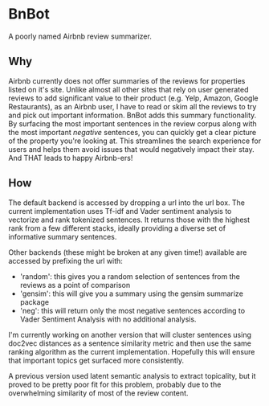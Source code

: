 # BnBot
A poorly named Airbnb review summarizer.

## Why
Airbnb currently does not offer summaries of the reviews for properties listed on it's site. Unlike almost all other sites that rely on user generated reviews to add significant value to their product (e.g. Yelp, Amazon, Google Restaurants), as an Airbnb user, I have to read or skim all the reviews to try and pick out important information. BnBot adds this summary functionality. By surfacing the most important sentences in the review corpus along with the most important _negative_ sentences, you can quickly get a clear picture of the property you're looking at. This streamlines the search experience for users and helps them avoid issues that would negatively impact their stay. And THAT leads to happy Airbnb-ers!

## How
The default backend is accessed by dropping a url into the url box. The current implementation uses Tf-idf and Vader sentiment analysis to vectorize and rank tokenized sentences. It returns those with the highest rank from a few different stacks, ideally providing a diverse set of informative summary sentences. 

Other backends (these might be broken at any given time!) available are accessed by prefixing the url with:
- 'random': this gives you a random selection of sentences from the reviews as a point of comparison
- 'gensim': this will give you a summary using the gensim summarize package
- 'neg': this will return only the most negative sentences according to Vader Sentiment Analysis with no additional analysis.

I'm currently working on another version that will cluster sentences using doc2vec distances as a sentence similarity metric and then use the same ranking algorithm as the current implementation. Hopefully this will ensure that important topics get surfaced more consistently.

A previous version used latent semantic analysis to extract topicality, but it proved to be pretty poor fit for this problem, probably due to the overwhelming similarity of most of the review content.


